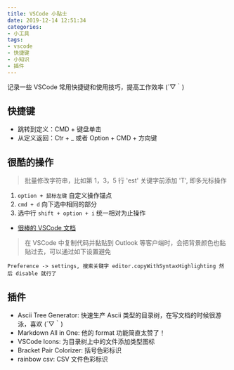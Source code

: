 ```yaml
---
title: VSCode 小贴士
date: 2019-12-14 12:51:34
categories:
- 小工具
tags:
- vscode
- 快捷键
- 小知识
- 插件
---
```

记录一些 VSCode 常用快捷键和使用技巧，提高工作效率 (´▽｀)

## 快捷键

* 跳转到定义：CMD + 键盘单击
* 从定义返回：Ctr + _ 或者  Option + CMD + 方向键

## 很酷的操作

> 批量修改字符串，比如第 1，3，5 行 'est' 关键字前添加 'T', 即多光标操作

1. `option + 鼠标左键` 自定义操作锚点
2. `cmd + d` 向下选中相同的部分
3. 选中行 `shift + option + i` 统一相对为止操作

* [很棒的 VSCode 文档](https://geek-docs.com/vscode/vscode-tutorials/vs-code-multi-cursor.html)

> 在 VSCode 中复制代码并黏贴到 Outlook 等客户端时，会把背景颜色也黏贴过去，可以通过如下设置避免

```config
Preference -> settings, 搜索关键字 editor.copyWithSyntaxHighlighting 然后 disable 就行了
```

## 插件

* Ascii Tree Generator: 快速生产 Ascii 类型的目录树，在写文档的时候很游泳，喜欢 (´▽｀)
* Markdown All in One: 他的 format 功能简直太赞了！
* VSCode Icons: 为目录树上中的文件添加类型图标
* Bracket Pair Colorizer: 括号色彩标识
* rainbow csv: CSV 文件色彩标识
